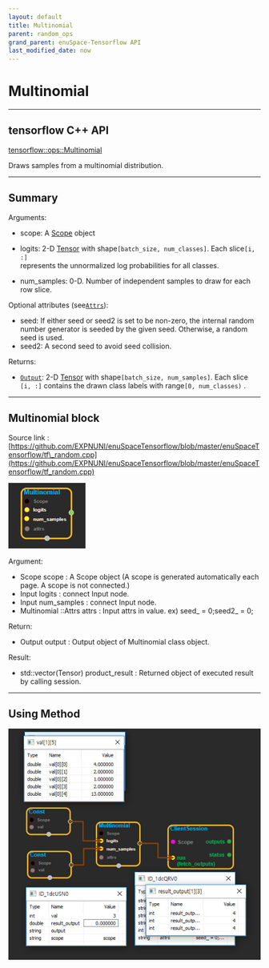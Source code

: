 ```yaml
--- 
layout: default 
title: Multinomial 
parent: random_ops 
grand_parent: enuSpace-Tensorflow API 
last_modified_date: now 
--- 
```


# Multinomial

---

## tensorflow C++ API

[tensorflow::ops::Multinomial](https://www.tensorflow.org/api_docs/cc/class/tensorflow/ops/multinomial)

Draws samples from a multinomial distribution.

---

## Summary

Arguments:

* scope: A [Scope](https://www.tensorflow.org/api_docs/cc/class/tensorflow/scope.html#classtensorflow_1_1_scope) object

* logits: 2-D [Tensor](https://www.tensorflow.org/api_docs/cc/class/tensorflow/tensor.html#classtensorflow_1_1_tensor) with shape`[batch_size, num_classes]`. Each slice`[i, :]`  
  represents the unnormalized log probabilities for all classes.

* num\_samples: 0-D. Number of independent samples to draw for each row slice.

Optional attributes \(see[`Attrs`](https://www.tensorflow.org/api_docs/cc/struct/tensorflow/ops/multinomial/attrs)\):

* seed: If either seed or seed2 is set to be non-zero, the internal random number generator is seeded by the given seed. Otherwise, a random seed is used.
* seed2: A second seed to avoid seed collision.

Returns:

* [`Output`](https://www.tensorflow.org/api_docs/cc/class/tensorflow/output.html#classtensorflow_1_1_output): 2-D [Tensor](https://www.tensorflow.org/api_docs/cc/class/tensorflow/tensor.html#classtensorflow_1_1_tensor) with shape`[batch_size, num_samples]`. Each slice `[i, :]`
  contains the drawn class labels with range`[0, num_classes)`
  .

---

## Multinomial block

Source link : [https://github.com/EXPNUNI/enuSpaceTensorflow/blob/master/enuSpaceTensorflow/tf\_random.cpp](https://github.com/EXPNUNI/enuSpaceTensorflow/blob/master/enuSpaceTensorflow/tf_random.cpp)

![](./assets/random_op/multinomal1.jpg)

Argument:

* Scope scope : A Scope object \(A scope is generated automatically each page. A scope is not connected.\)
* Input logits : connect  Input node.
* Input num\_samples : connect Input node.
* Multinomial ::Attrs attrs : Input attrs in value. ex\) seed\_ = 0;seed2\_ = 0;

Return:

* Output output : Output object of Multinomial class object.

Result:

* std::vector\(Tensor\) product\_result : Returned object of executed result by calling session.

---

## Using Method

![](./assets/random_op/multinomal2.jpg)


